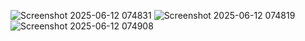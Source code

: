 ![Screenshot 2025-06-12 074831](https://github.com/user-attachments/assets/c34e0d34-0643-475b-a0f9-6b7373b2d975)
![Screenshot 2025-06-12 074819](https://github.com/user-attachments/assets/aedb372c-477b-4e51-a1db-502f9c039d54)
![Screenshot 2025-06-12 074908](https://github.com/user-attachments/assets/beb793da-82ec-4af3-b5a5-2f6ae02dcc9c)
